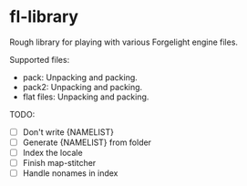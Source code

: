 # fl-library

Rough library for playing with various Forgelight engine files.

Supported files:
- pack: Unpacking and packing.
- pack2: Unpacking and packing.
- flat files: Unpacking and packing.

TODO:
- [ ] Don't write {NAMELIST}
- [ ] Generate {NAMELIST} from folder
- [ ] Index the locale
- [ ] Finish map-stitcher
- [ ] Handle nonames in index
